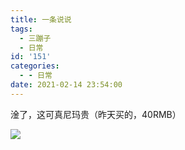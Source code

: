 ```yaml
---
title: 一条说说
tags:
  - 三蹦子
  - 日常
id: '151'
categories:
  - - 日常
date: 2021-02-14 23:54:00
---
```


淦了，这可真尼玛贵（昨天买的，40RMB）

![](/wp-content/uploads/2021/03/1615014463955.jpeg)